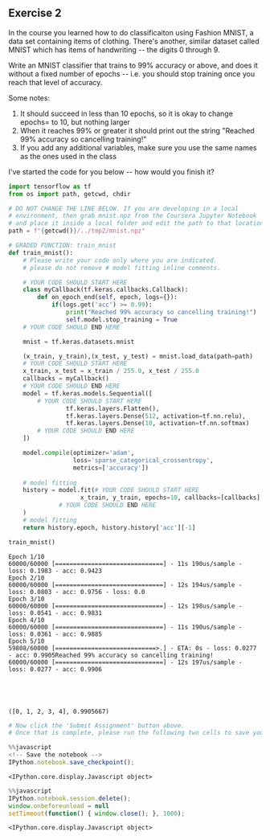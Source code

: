 
## Exercise 2
In the course you learned how to do classificaiton using Fashion MNIST, a data set containing items of clothing. There's another, similar dataset called MNIST which has items of handwriting -- the digits 0 through 9.

Write an MNIST classifier that trains to 99% accuracy or above, and does it without a fixed number of epochs -- i.e. you should stop training once you reach that level of accuracy.

Some notes:
1. It should succeed in less than 10 epochs, so it is okay to change epochs= to 10, but nothing larger
2. When it reaches 99% or greater it should print out the string "Reached 99% accuracy so cancelling training!"
3. If you add any additional variables, make sure you use the same names as the ones used in the class

I've started the code for you below -- how would you finish it? 


```python
import tensorflow as tf
from os import path, getcwd, chdir

# DO NOT CHANGE THE LINE BELOW. If you are developing in a local
# environment, then grab mnist.npz from the Coursera Jupyter Notebook
# and place it inside a local folder and edit the path to that location
path = f"{getcwd()}/../tmp2/mnist.npz"
```


```python
# GRADED FUNCTION: train_mnist
def train_mnist():
    # Please write your code only where you are indicated.
    # please do not remove # model fitting inline comments.

    # YOUR CODE SHOULD START HERE
    class myCallback(tf.keras.callbacks.Callback):
        def on_epoch_end(self, epoch, logs={}):
            if(logs.get('acc') >= 0.99):
                print("Reached 99% accuracy so cancelling training!")
                self.model.stop_training = True
    # YOUR CODE SHOULD END HERE

    mnist = tf.keras.datasets.mnist

    (x_train, y_train),(x_test, y_test) = mnist.load_data(path=path)
    # YOUR CODE SHOULD START HERE
    x_train, x_test = x_train / 255.0, x_test / 255.0
    callbacks = myCallback()
    # YOUR CODE SHOULD END HERE
    model = tf.keras.models.Sequential([
        # YOUR CODE SHOULD START HERE
                tf.keras.layers.Flatten(),
                tf.keras.layers.Dense(512, activation=tf.nn.relu),
                tf.keras.layers.Dense(10, activation=tf.nn.softmax)
        # YOUR CODE SHOULD END HERE
    ])

    model.compile(optimizer='adam',
                  loss='sparse_categorical_crossentropy',
                  metrics=['accuracy'])
    
    # model fitting
    history = model.fit(# YOUR CODE SHOULD START HERE
                    x_train, y_train, epochs=10, callbacks=[callbacks]
              # YOUR CODE SHOULD END HERE
    )
    # model fitting
    return history.epoch, history.history['acc'][-1]
```


```python
train_mnist()
```

    Epoch 1/10
    60000/60000 [==============================] - 11s 190us/sample - loss: 0.1983 - acc: 0.9423
    Epoch 2/10
    60000/60000 [==============================] - 12s 194us/sample - loss: 0.0803 - acc: 0.9756 - loss: 0.0
    Epoch 3/10
    60000/60000 [==============================] - 12s 198us/sample - loss: 0.0541 - acc: 0.9831
    Epoch 4/10
    60000/60000 [==============================] - 11s 190us/sample - loss: 0.0361 - acc: 0.9885
    Epoch 5/10
    59808/60000 [============================>.] - ETA: 0s - loss: 0.0277 - acc: 0.9905Reached 99% accuracy so cancelling training!
    60000/60000 [==============================] - 12s 197us/sample - loss: 0.0277 - acc: 0.9906





    ([0, 1, 2, 3, 4], 0.9905667)




```python
# Now click the 'Submit Assignment' button above.
# Once that is complete, please run the following two cells to save your work and close the notebook
```


```javascript
%%javascript
<!-- Save the notebook -->
IPython.notebook.save_checkpoint();
```


    <IPython.core.display.Javascript object>



```javascript
%%javascript
IPython.notebook.session.delete();
window.onbeforeunload = null
setTimeout(function() { window.close(); }, 1000);
```


    <IPython.core.display.Javascript object>



```python

```
